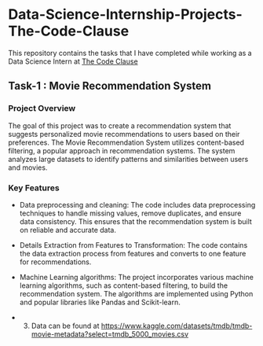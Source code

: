 # Data-Science-Internship-Projects-The-Code-Clause
This repository contains the tasks that I have completed while working as a Data Science Intern at  [The Code Clause](https://internship.codeclause.com)

## Task-1 : Movie Recommendation System
### Project Overview
The goal of this project was to create a recommendation system that suggests personalized movie recommendations to users based on their preferences. The Movie Recommendation System utilizes content-based filtering, a popular approach in recommendation systems. The system analyzes large datasets to identify patterns and similarities between users and movies. 

### Key Features
* Data preprocessing and cleaning: The code includes data preprocessing techniques to handle missing values, remove duplicates, and ensure data consistency. This ensures that the recommendation system is built on reliable and accurate data.

* Details Extraction from Features to Transformation: The code contains the data extraction process from features and converts to one feature for recommendations.
    
* Machine Learning algorithms: The project incorporates various machine learning algorithms, such as content-based filtering, to build the recommendation system. The algorithms are implemented using Python and popular libraries like Pandas and Scikit-learn.

* 3. Data can be found at https://www.kaggle.com/datasets/tmdb/tmdb-movie-metadata?select=tmdb_5000_movies.csv
